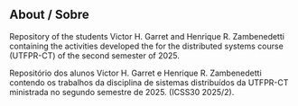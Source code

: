 ## About / Sobre

Repository of the students Victor H. Garret and Henrique R. Zambenedetti containing the activities developed the for the distributed systems course (UTFPR-CT) of the second semester of 2025.

Repositório dos alunos Victor H. Garret e Henrique R. Zambenedetti contendo os trabalhos da disciplina de sistemas distribuídos  da UTFPR-CT ministrada no segundo semestre de 2025. (ICSS30 2025/2).


